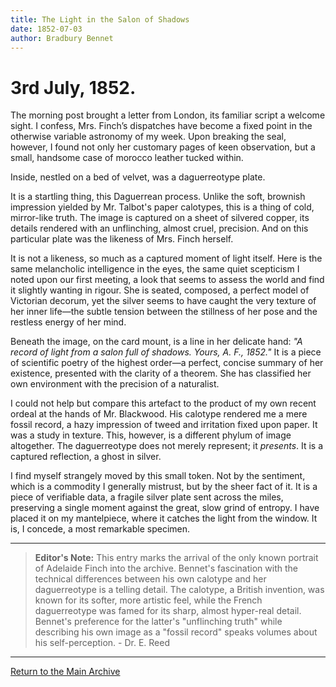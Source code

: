 ```yaml
---
title: The Light in the Salon of Shadows
date: 1852-07-03
author: Bradbury Bennet
---
```


# 3rd July, 1852.

The morning post brought a letter from London, its familiar script a welcome sight. I confess, Mrs. Finch’s dispatches have become a fixed point in the otherwise variable astronomy of my week. Upon breaking the seal, however, I found not only her customary pages of keen observation, but a small, handsome case of morocco leather tucked within.

Inside, nestled on a bed of velvet, was a daguerreotype plate.

It is a startling thing, this Daguerrean process. Unlike the soft, brownish impression yielded by Mr. Talbot's paper calotypes, this is a thing of cold, mirror-like truth. The image is captured on a sheet of silvered copper, its details rendered with an unflinching, almost cruel, precision. And on this particular plate was the likeness of Mrs. Finch herself.

It is not a likeness, so much as a captured moment of light itself. Here is the same melancholic intelligence in the eyes, the same quiet scepticism I noted upon our first meeting, a look that seems to assess the world and find it slightly wanting in rigour. She is seated, composed, a perfect model of Victorian decorum, yet the silver seems to have caught the very texture of her inner life—the subtle tension between the stillness of her pose and the restless energy of her mind.

Beneath the image, on the card mount, is a line in her delicate hand: *"A record of light from a salon full of shadows. Yours, A. F., 1852."* It is a piece of scientific poetry of the highest order—a perfect, concise summary of her existence, presented with the clarity of a theorem. She has classified her own environment with the precision of a naturalist.

I could not help but compare this artefact to the product of my own recent ordeal at the hands of Mr. Blackwood. His calotype rendered me a mere fossil record, a hazy impression of tweed and irritation fixed upon paper. It was a study in texture. This, however, is a different phylum of image altogether. The daguerreotype does not merely represent; it *presents*. It is a captured reflection, a ghost in silver.

I find myself strangely moved by this small token. Not by the sentiment, which is a commodity I generally mistrust, but by the sheer fact of it. It is a piece of verifiable data, a fragile silver plate sent across the miles, preserving a single moment against the great, slow grind of entropy. I have placed it on my mantelpiece, where it catches the light from the window. It is, I concede, a most remarkable specimen.

---
> **Editor's Note:** This entry marks the arrival of the only known portrait of Adelaide Finch into the archive. Bennet's fascination with the technical differences between his own calotype and her daguerreotype is a telling detail. The calotype, a British invention, was known for its softer, more artistic feel, while the French daguerreotype was famed for its sharp, almost hyper-real detail. Bennet's preference for the latter's "unflinching truth" while describing his own image as a "fossil record" speaks volumes about his self-perception. - Dr. E. Reed

---
[Return to the Main Archive](../index.md)
